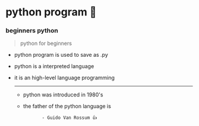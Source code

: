 # python program :snake:
### beginners python 

> python for beginners
* python program is used to save as .py
* python is a interpreted language
* it is an high-level language programming

  ---
  
 
  - python was introduced in 1980's
  - the father of the python language is
    
               - Guido Van Rossum 👍
    
